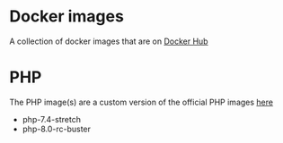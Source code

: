 # Docker images

A collection of docker images that are on [Docker Hub](https://hub.docker.com/)

# PHP
The PHP image(s) are a custom version of the official PHP images [here](https://github.com/docker-library/php)

- php-7.4-stretch
- php-8.0-rc-buster
